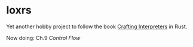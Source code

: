 # loxrs
Yet another hobby project to follow the book [Crafting Interpreters](http://www.craftinginterpreters.com/) in Rust.

Now doing: Ch.9 *Control Flow*
